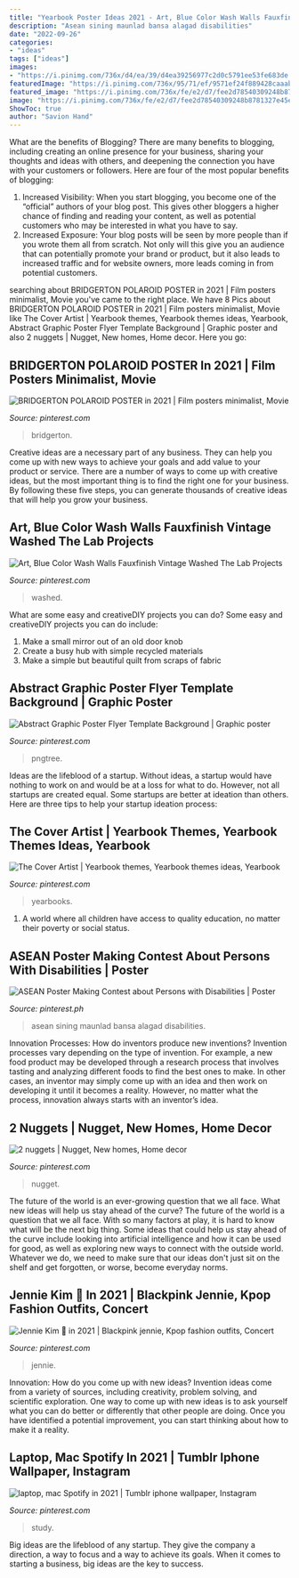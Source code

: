 ```yaml
---
title: "Yearbook Poster Ideas 2021 - Art, Blue Color Wash Walls Fauxfinish Vintage Washed The Lab Projects"
description: "Asean sining maunlad bansa alagad disabilities"
date: "2022-09-26"
categories:
- "ideas"
tags: ["ideas"]
images:
- "https://i.pinimg.com/736x/d4/ea/39/d4ea39256977c2d0c5791ee53fe683de.jpg"
featuredImage: "https://i.pinimg.com/736x/95/71/ef/9571ef24f889428caaabcf34ee0e73a2.jpg"
featured_image: "https://i.pinimg.com/736x/fe/e2/d7/fee2d78540309248b8781327e45e5fd9.jpg"
image: "https://i.pinimg.com/736x/fe/e2/d7/fee2d78540309248b8781327e45e5fd9.jpg"
ShowToc: true
author: "Savion Hand"
---
```



What are the benefits of Blogging?
There are many benefits to blogging, including creating an online presence for your business, sharing your thoughts and ideas with others, and deepening the connection you have with your customers or followers. Here are four of the most popular benefits of blogging: 
1. Increased Visibility: When you start blogging, you become one of the “official” authors of your blog post. This gives other bloggers a higher chance of finding and reading your content, as well as potential customers who may be interested in what you have to say. 
2. Increased Exposure: Your blog posts will be seen by more people than if you wrote them all from scratch. Not only will this give you an audience that can potentially promote your brand or product, but it also leads to increased traffic and for website owners, more leads coming in from potential customers. 

	

		
searching about BRIDGERTON POLAROID POSTER in 2021 | Film posters minimalist, Movie you've came to the right place. We have 8 Pics about BRIDGERTON POLAROID POSTER in 2021 | Film posters minimalist, Movie like The Cover Artist | Yearbook themes, Yearbook themes ideas, Yearbook, Abstract Graphic Poster Flyer Template Background | Graphic poster and also 2 nuggets | Nugget, New homes, Home decor. Here you go:
		
    
## BRIDGERTON POLAROID POSTER In 2021 | Film Posters Minimalist, Movie

<img loading=lazy src="https://i.pinimg.com/736x/fe/e2/d7/fee2d78540309248b8781327e45e5fd9.jpg" onerror="this.onerror=null;this.src='https://tse3.mm.bing.net/th?id=OIP.I7qwdPcdk5QlXzy8o4uDrAHaLH&amp;pid=15.1';" alt="BRIDGERTON POLAROID POSTER in 2021 | Film posters minimalist, Movie">

_Source: pinterest.com_

>bridgerton. 

	

Creative ideas are a necessary part of any business. They can help you come up with new ways to achieve your goals and add value to your product or service. There are a number of ways to come up with creative ideas, but the most important thing is to find the right one for your business. By following these five steps, you can generate thousands of creative ideas that will help you grow your business.

    
## Art, Blue Color Wash Walls Fauxfinish Vintage Washed The Lab Projects

<img loading=lazy src="https://i.pinimg.com/736x/d4/ea/39/d4ea39256977c2d0c5791ee53fe683de.jpg" onerror="this.onerror=null;this.src='https://tse2.mm.bing.net/th?id=OIP.24DhRcKov0nF2Rc9K2W_zgHaJ3&amp;pid=15.1';" alt="Art, Blue Color Wash Walls Fauxfinish Vintage Washed The Lab Projects">

_Source: pinterest.com_

>washed. 

	

What are some easy and creativeDIY projects you can do?
Some easy and creativeDIY projects you can do include:
1. Make a small mirror out of an old door knob
2. Create a busy hub with simple recycled materials
3. Make a simple but beautiful quilt from scraps of fabric

    
## Abstract Graphic Poster Flyer Template Background | Graphic Poster

<img loading=lazy src="https://i.pinimg.com/736x/eb/4c/b1/eb4cb1e58809da9031e3ab75ba0963b4.jpg" onerror="this.onerror=null;this.src='https://tse4.mm.bing.net/th?id=OIP.6pv4HfudUhEj8uYlgzJCiAHaK4&amp;pid=15.1';" alt="Abstract Graphic Poster Flyer Template Background | Graphic poster">

_Source: pinterest.com_

>pngtree. 

	

Ideas are the lifeblood of a startup. Without ideas, a startup would have nothing to work on and would be at a loss for what to do. However, not all startups are created equal. Some startups are better at ideation than others. Here are three tips to help your startup ideation process:

    
## The Cover Artist | Yearbook Themes, Yearbook Themes Ideas, Yearbook

<img loading=lazy src="https://i.pinimg.com/736x/c3/5e/58/c35e587fa1ba75d53ddd24ae3b5fa4ce.jpg" onerror="this.onerror=null;this.src='https://tse2.mm.bing.net/th?id=OIP.G-5tCDKTO9DVwSBueF_AZgHaLI&amp;pid=15.1';" alt="The Cover Artist | Yearbook themes, Yearbook themes ideas, Yearbook">

_Source: pinterest.com_

>yearbooks. 

	

1. A world where all children have access to quality education, no matter their poverty or social status. 

    
## ASEAN Poster Making Contest About Persons With Disabilities | Poster

<img loading=lazy src="https://i.pinimg.com/736x/c6/b2/9d/c6b29d5ee165889686d03fdd7e461e42.jpg" onerror="this.onerror=null;this.src='https://tse1.mm.bing.net/th?id=OIP._iBvb2gaMg9_WBH4sfjPJAHaK9&amp;pid=15.1';" alt="ASEAN Poster Making Contest about Persons with Disabilities | Poster">

_Source: pinterest.ph_

>asean sining maunlad bansa alagad disabilities. 

	

Innovation Processes: How do inventors produce new inventions?
Invention processes vary depending on the type of invention. For example, a new food product may be developed through a research process that involves tasting and analyzing different foods to find the best ones to make. In other cases, an inventor may simply come up with an idea and then work on developing it until it becomes a reality. However, no matter what the process, innovation always starts with an inventor’s idea.

    
## 2 Nuggets | Nugget, New Homes, Home Decor

<img loading=lazy src="https://i.pinimg.com/736x/64/00/ef/6400efd1851ad067194133fa7329563e.jpg" onerror="this.onerror=null;this.src='https://tse1.mm.bing.net/th?id=OIP.4pLI26G7f5_SuXM1588TjwHaEK&amp;pid=15.1';" alt="2 nuggets | Nugget, New homes, Home decor">

_Source: pinterest.com_

>nugget. 

	

The future of the world is an ever-growing question that we all face. What new ideas will help us stay ahead of the curve?
The future of the world is a question that we all face. With so many factors at play, it is hard to know what will be the next big thing. Some ideas that could help us stay ahead of the curve include looking into artificial intelligence and how it can be used for good, as well as exploring new ways to connect with the outside world. Whatever we do, we need to make sure that our ideas don't just sit on the shelf and get forgotten, or worse, become everyday norms.

    
## Jennie Kim 💖 In 2021 | Blackpink Jennie, Kpop Fashion Outfits, Concert

<img loading=lazy src="https://i.pinimg.com/736x/54/11/b5/5411b5f3107cf2adf01b1b9da5d614ef.jpg" onerror="this.onerror=null;this.src='https://tse1.mm.bing.net/th?id=OIP.pIt5LnzWl1oDpyN1iPAbSgHaOz&amp;pid=15.1';" alt="Jennie Kim 💖 in 2021 | Blackpink jennie, Kpop fashion outfits, Concert">

_Source: pinterest.com_

>jennie. 

	

Innovation: How do you come up with new ideas?
Invention ideas come from a variety of sources, including creativity, problem solving, and scientific exploration. One way to come up with new ideas is to ask yourself what you can do better or differently that other people are doing. Once you have identified a potential improvement, you can start thinking about how to make it a reality.

    
## Laptop, Mac Spotify In 2021 | Tumblr Iphone Wallpaper, Instagram

<img loading=lazy src="https://i.pinimg.com/736x/95/71/ef/9571ef24f889428caaabcf34ee0e73a2.jpg" onerror="this.onerror=null;this.src='https://tse2.mm.bing.net/th?id=OIP.YrcYqAWHFbvgFDsp2tJLLgHaNK&amp;pid=15.1';" alt="laptop, mac Spotify in 2021 | Tumblr iphone wallpaper, Instagram">

_Source: pinterest.com_

>study. 

	

Big ideas are the lifeblood of any startup. They give the company a direction, a way to focus and a way to achieve its goals. When it comes to starting a business, big ideas are the key to success.


